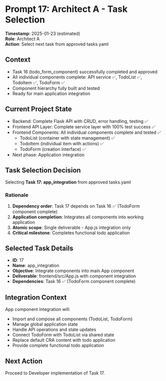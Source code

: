# Prompt 17: Architect A - Task Selection
**Timestamp**: 2025-01-23 (estimated)  
**Role**: Architect A  
**Action**: Select next task from approved tasks.yaml  

## Context
- Task 16 (todo_form_component) successfully completed and approved
- All individual components complete: API service ✅, TodoList ✅, TodoItem ✅, TodoForm ✅
- Component hierarchy fully built and tested
- Ready for main application integration

## Current Project State
- Backend: Complete Flask API with CRUD, error handling, testing ✅
- Frontend API Layer: Complete service layer with 100% test success ✅
- Frontend Components: All individual components complete and tested ✅
  - TodoList (container with state management) ✅
  - TodoItem (individual item with actions) ✅
  - TodoForm (creation interface) ✅
- Next phase: Application integration

## Task Selection Decision
Selecting **Task 17: app_integration** from approved tasks.yaml

### Rationale
1. **Dependency order**: Task 17 depends on Task 16 ✅ (TodoForm component complete)
2. **Application completion**: Integrates all components into working application
3. **Atomic scope**: Single deliverable - App.js integration only
4. **Critical milestone**: Completes functional todo application

## Selected Task Details
- **ID**: 17  
- **Name**: app_integration
- **Objective**: Integrate components into main App component
- **Deliverable**: frontend/src/App.js with component integration
- **Dependencies**: Task 16 ✅ (TodoForm component complete)

## Integration Context
App component integration will:
- Import and compose all components (TodoList, TodoForm)
- Manage global application state
- Handle API operations and state updates
- Connect TodoForm with TodoList via shared state
- Replace default CRA content with todo application
- Provide complete functional todo application

## Next Action
Proceed to Developer implementation of Task 17.